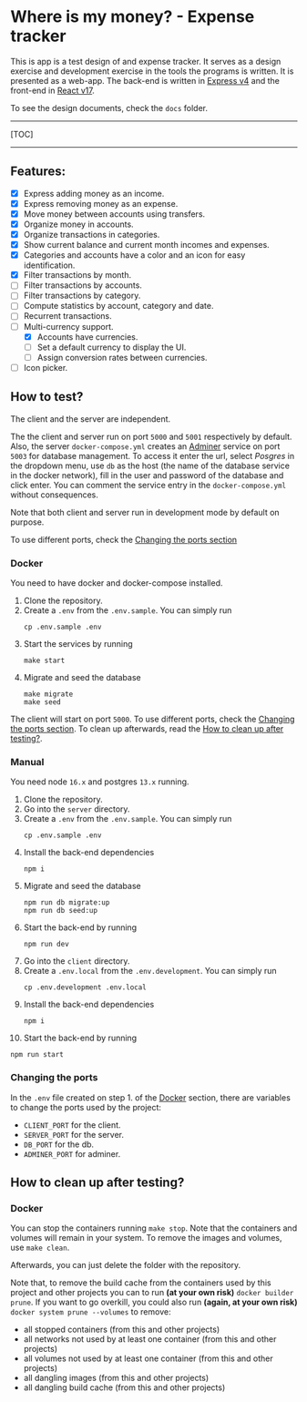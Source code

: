 # Where is my money? - Expense tracker

This is app is a test design of and expense tracker.
It serves as a design exercise and development exercise in the tools the programs is written.
It is presented as a web-app.
The back-end is written in [Express v4](http://expressjs.com/) and the front-end in [React v17](https://reactjs.org/).

To see the design documents, check the `docs` folder.

---

[TOC]

---

## Features:

- [x] Express adding money as an income.
- [x] Express removing money as an expense.
- [x] Move money between accounts using transfers.
- [x] Organize money in accounts.
- [x] Organize transactions in categories.
- [x] Show current balance and current month incomes and expenses.
- [x] Categories and accounts have a color and an icon for easy identification.
- [x] Filter transactions by month.
- [ ] Filter transactions by accounts.
- [ ] Filter transactions by category.
- [ ] Compute statistics by account, category and date.
- [ ] Recurrent transactions.
- [ ] Multi-currency support.
  - [x] Accounts have currencies.
  - [ ] Set a default currency to display the UI.
  - [ ] Assign conversion rates between currencies.
- [ ] Icon picker.

## How to test?

The client and the server are independent.

The the client and server run on port `5000` and `5001` respectively by default.
Also, the server `docker-compose.yml` creates an [Adminer](https://www.adminer.org/) service on port `5003` for database management.
To access it enter the url, select _Posgres_ in the dropdown menu, use `db` as the host (the name of the database service in the docker network), fill in the user and password of the database and click enter.
You can comment the service entry in the `docker-compose.yml` without consequences.

Note that both client and server run in development mode by default on purpose.

To use different ports, check the [Changing the ports section](#changing-the-ports)

### Docker

You need to have docker and docker-compose installed.

1. Clone the repository.
2. Create a `.env` from the `.env.sample`.
   You can simply run
   ```shell
   cp .env.sample .env
   ```
3. Start the services by running
   ```shell
   make start
   ```
4. Migrate and seed the database
   ```shell
   make migrate
   make seed
   ```

The client will start on port `5000`.
To use different ports, check the [Changing the ports section](#changing-the-ports).
To clean up afterwards, read the [How to clean up after testing?](#how-to-clean-up-after-testing?).

### Manual

You need node `16.x` and postgres `13.x` running.

1. Clone the repository.
2. Go into the `server` directory.
3. Create a `.env` from the `.env.sample`.
   You can simply run
   ```shell
   cp .env.sample .env
   ```
4. Install the back-end dependencies
   ```
   npm i
   ```
5. Migrate and seed the database
   ```
   npm run db migrate:up
   npm run db seed:up
   ```
6. Start the back-end by running
   ```
   npm run dev
   ```
7. Go into the `client` directory.
8. Create a `.env.local` from the `.env.development`.
   You can simply run
   ```shell
   cp .env.development .env.local
   ```
9. Install the back-end dependencies
   ```
   npm i
   ```
10. Start the back-end by running
   ```
   npm run start
   ```

### Changing the ports

In the `.env` file created on step 1. of the [Docker](###docker) section, there are variables to change the ports used by the project:

- `CLIENT_PORT` for the client.
- `SERVER_PORT` for the server.
- `DB_PORT` for the db.
- `ADMINER_PORT` for adminer.

## How to clean up after testing?

### Docker

You can stop the containers running `make stop`.
Note that the containers and volumes will remain in your system.
To remove the images and volumes, use `make clean`.

Afterwards, you can just delete the folder with the repository.

Note that, to remove the build cache from the containers used by this project and other projects you can to run **(at your own risk)** `docker builder prune`.
If you want to go overkill, you could also run **(again, at your own risk)** `docker system prune --volumes` to remove:

- all stopped containers (from this and other projects)
- all networks not used by at least one container (from this and other projects)
- all volumes not used by at least one container (from this and other projects)
- all dangling images (from this and other projects)
- all dangling build cache (from this and other projects)
